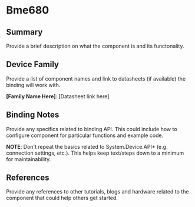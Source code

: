 ﻿# Bme680

## Summary
Provide a brief description on what the component is and its functonality.

## Device Family
Provide a list of component names and link to datasheets (if available) the binding will work with.

**[Family Name Here]**: [Datasheet link here]

## Binding Notes

Provide any specifics related to binding API.  This could include how to configure component for particular functions and example code.

**NOTE**:  Don't repeat the basics related to System.Device.API* (e.g. connection settings, etc.).  This helps keep text/steps down to a minimum for maintainability.

## References 
Provide any references to other tutorials, blogs and hardware related to the component that could help others get started.
